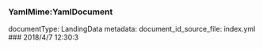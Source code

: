 ### YamlMime:YamlDocument
documentType: LandingData
metadata:
    document_id_source_file: index.yml
    ### 2018/4/7 12:30:3
